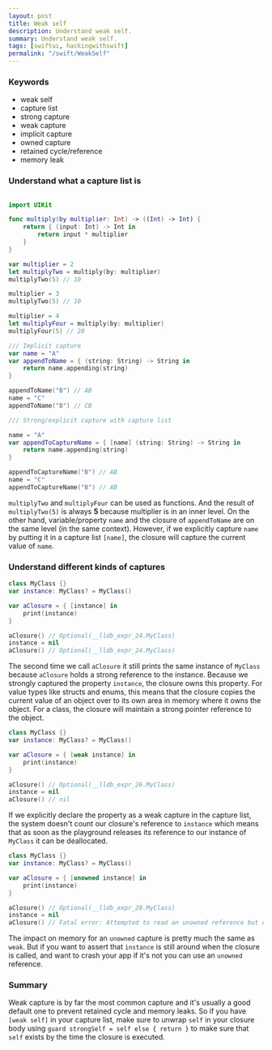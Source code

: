 ```yaml
---
layout: post
title: Weak self
description: Understand weak self.
summary: Understand weak self.
tags: [swiftui, hackingwithswift]
permalink: "/swift/WeakSelf"
---
```


### Keywords

- weak self
- capture list
- strong capture
- weak capture
- implicit capture
- owned capture
- retained cycle/reference
- memory leak

### Understand what a capture list is

```swift

import UIKit

func multiply(by multiplier: Int) -> ((Int) -> Int) {
    return { (input: Int) -> Int in
        return input * multiplier
    }
}

var multiplier = 2
let multiplyTwo = multiply(by: multiplier)
multiplyTwo(5) // 10

multiplier = 3
multiplyTwo(5) // 10

multiplier = 4
let multiplyFour = multiply(by: multiplier)
multiplyFour(5) // 20

/// Implicit capture
var name = "A"
var appendToName = { (string: String) -> String in
    return name.appending(string)
}

appendToName("B") // AB
name = "C"
appendToName("B") // CB

/// Strong/explicit capture with capture list

name = "A"
var appendToCaptureName = { [name] (string: String) -> String in
    return name.appending(string)
}

appendToCaptureName("B") // AB
name = "C"
appendToCaptureName("B") // AB
```

`multiplyTwo` and `multiplyFour` can be used as functions. And the result of `multiplyTwo(5)` is always **5** because multiplier is in an inner level. On the other hand, variable/property `name` and the closure of `appendToName` are on the same level (in the same context). However, if we explicitly capture `name` by putting it in a capture list `[name]`, the closure will capture the current value of `name`.

### Understand different kinds of captures

```swift
class MyClass {}
var instance: MyClass? = MyClass()

var aClosure = { [instance] in
    print(instance)
}

aClosure() // Optional(__lldb_expr_24.MyClass)
instance = nil
aClosure() // Optional(__lldb_expr_24.MyClass)
```

The second time we call `aClosure` it still prints the same instance of `MyClass` because `aClosure` holds a strong reference to the instance. Because we strongly captured the property `instance`, the closure owns this property. For value types like structs and enums, this means that the closure copies the current value of an object over to its own area in memory where it owns the object. For a class, the closure will maintain a strong pointer reference to the object.

```swift
class MyClass {}
var instance: MyClass? = MyClass()

var aClosure = { [weak instance] in
    print(instance)
}

aClosure() // Optional(__lldb_expr_26.MyClass)
instance = nil
aClosure() // nil
```

If we explicitly declare the property as a weak capture in the capture list, the system doesn't count our closure's reference to `instance` which means that as soon as the playground releases its reference to our instance of `MyClass` it can be deallocated.

```swift
class MyClass {}
var instance: MyClass? = MyClass()

var aClosure = { [unowned instance] in
    print(instance)
}

aClosure() // Optional(__lldb_expr_28.MyClass)
instance = nil
aClosure() // Fatal error: Attempted to read an unowned reference but object 0x6000002b01d0 was already deallocated
```

The impact on memory  for an `unowned` capture is pretty much the same as `weak`. But if you want to assert that `instance` is still around when the closure is called, and want to crash your app if it's not you can use an `unowned` reference.

### Summary

Weak capture is by far the most common capture and it's usually a good default one to prevent retained cycle and memory leaks. So if you have `[weak self]` in your capture list, make sure to unwrap `self` in your closure body using `guard strongSelf = self else { return }` to make sure that `self` exists by the time the closure is executed.
